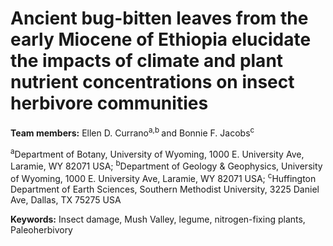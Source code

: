 # Ancient bug-bitten leaves from the early Miocene of Ethiopia elucidate the impacts of climate and plant nutrient concentrations on insect herbivore communities #

**Team members:** Ellen D. Currano<sup>a,b </sup> and Bonnie F. Jacobs<sup>c</sup>

<sup>a</sup>Department of Botany, University of Wyoming, 1000 E. University Ave, Laramie, WY 82071 USA;
<sup>b</sup>Department of Geology & Geophysics, University of Wyoming, 1000 E. University Ave, Laramie, WY 82071 USA; 
<sup>c</sup>Huffington Department of Earth Sciences, Southern Methodist University, 3225 Daniel Ave, Dallas, TX 75275 USA

**Keywords:** Insect damage, Mush Valley, legume, nitrogen-fixing plants, Paleoherbivory
